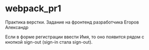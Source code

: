 # webpack_pr1
 Практика верстки. Задание на фронтенд разработчика Егоров Александр
 
Если в форме регистрации ввести Имя, то оно появится рядом с кнопкой sign-out (sign-in стала sign-out).

